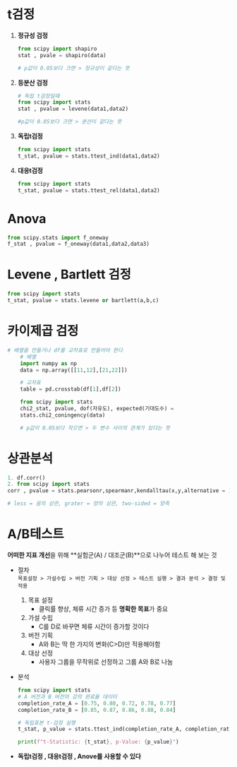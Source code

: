 # **t검정**  
1. **정규성 검정**
    ```py
    from scipy import shapiro
    stat , pvale = shapiro(data)

    # p값이 0.05보다 크면 > 정규성이 같다는 뜻
    ``` 
2. **등분산 검정**
    ```py
    # 독립 t검정일때
    from scipy import stats
    stat , pvalue = levene(data1,data2)

    #p값이 0.05보다 크면 > 분산이 같다는 뜻
    ```

3. **독립t검정**
    ```py
    from scipy import stats
    t_stat, pvalue = stats.ttest_ind(data1,data2)
    ```

4. **대응t검정**
    ```py
    from scipy import stats
    t_stat, pvalue = stats.ttest_rel(data1,data2)
    ```
# Anova
```py
from scipy.stats import f_oneway
f_stat , pvalue = f_oneway(data1,data2,data3)
```
# Levene , Bartlett 검정
```py
from scipy import stats
t_stat, pvalue = stats.levene or bartlett(a,b,c)
```
# 카이제곱 검정
```py
# 배열을 만들거나 df를 교차표로 만들어야 한다
    # 배열
    import numpy as np
    data = np.array([[11,12],[21,22]])

    # 교차표
    table = pd.crosstab(df[1],df[2])

    from scipy import stats
    chi2_stat, pvalue, dof(자유도), expected(기대도수) =
    stats.chi2_coningency(data)

    # p값이 0.05보다 작으면 > 두 변수 사이의 관계가 있다는 뜻
```
# 상관분석
```py
1. df.corr()
2. from scipy import stats
corr , pvalue = stats.pearsonr,spearmanr,kendalltau(x,y,alternative = )

# less = 음의 상관, grater = 양의 상관, two-sided = 양측
```

# A/B테스트
**어떠한 지표 개선**을 위해 **실험군(A) / 대조군(B)**으로 나누어 테스트 해 보는 것
* 절차  
    `목표설정 > 가설수립 > 버전 기획 > 대상 선정 > 테스트 실행 > 결과 분석 > 결정 및 적용
`  
    1. 목표 설정
        - 클릭률 향상, 체류 시간 증가 등 **명확한 목표**가 중요
    2. 가설 수립
        - C를 D로 바꾸면 체류 시간이 증가할 것이다
    3. 버전 기획
        - A와 B는 딱 한 가지의 변화(C>D)만 적용해야함
    4. 대상 선정
        - 사용자 그룹을 무작위로 선정하고 그룹 A와 B로 나눔
 
* 분석
    ```py
    from scipy import stats
    # A 버전과 B 버전의 강의 완료율 데이터
    completion_rate_A = [0.75, 0.80, 0.72, 0.78, 0.77]
    completion_rate_B = [0.85, 0.87, 0.86, 0.88, 0.84]

    # 독립표본 t-검정 실행
    t_stat, p_value = stats.ttest_ind(completion_rate_A, completion_rate_B,alternative="less")

    print(f"t-Statistic: {t_stat}, p-Value: {p_value}")
    ```

* **독립t검정 , 대응t검정 , Anove를 사용할 수 있다**